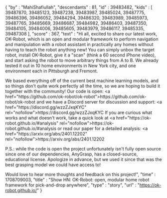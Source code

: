 {
  "by" : "MahiShafiullah",
  "descendants" : 81,
  "id" : 39483482,
  "kids" : [ 39487870, 39485123, 39487238, 39483987, 39485024, 39487775, 39486396, 39486052, 39484294, 39486320, 39483989, 39485973, 39487765, 39485669, 39486687, 39484982, 39486403, 39487350, 39484105, 39484006, 39485605, 39483979, 39486117, 39485335, 39487308 ],
  "score" : 367,
  "text" : "Hi all, excited to share our latest work, OK-Robot, which is an open and modular framework to perform navigation and manipulation with a robot assistant in practically any homes without having to teach the robot anything new! You can simply unbox the target robot, install OK-Robot, give it a &quot;scan&quot; (think a 60 second iPhone video), and start asking the robot to move arbitrary things from A to B. We already tested it out in 10 home environments in New York city, and one environment each in Pittsburgh and Fremont.<p>We based everything off of the current best machine learning models, and so things don&#x27;t quite work perfectly all the time, so we are hoping to build it together with the community! Our code is open: <a href=\"https:&#x2F;&#x2F;github.com&#x2F;ok-robot&#x2F;ok-robot\">https:&#x2F;&#x2F;github.com&#x2F;ok-robot&#x2F;ok-robot</a> and we have a Discord server for discussion and support: <a href=\"https:&#x2F;&#x2F;discord.gg&#x2F;wzzZJxqKYC\" rel=\"nofollow\">https:&#x2F;&#x2F;discord.gg&#x2F;wzzZJxqKYC</a> If you are curious what works and what doesn&#x27;t work, take a quick look at <a href=\"https:&#x2F;&#x2F;ok-robot.github.io&#x2F;#analysis\" rel=\"nofollow\">https:&#x2F;&#x2F;ok-robot.github.io&#x2F;#analysis</a> or read our paper for a detailed analysis: <a href=\"https:&#x2F;&#x2F;arxiv.org&#x2F;abs&#x2F;2401.12202\" rel=\"nofollow\">https:&#x2F;&#x2F;arxiv.org&#x2F;abs&#x2F;2401.12202</a><p>P.S.: while the code is open the project unfortunately isn&#x27;t fully open source since one of our dependencies, AnyGrasp, has a closed-source, educational license. Apologize in advance, but we used it since that was the best grasping model we could have access to!<p>Would love to hear more thoughts and feedback on this project!",
  "time" : 1708709003,
  "title" : "Show HN: OK-Robot: open, modular home robot framework for pick-and-drop anywhere",
  "type" : "story",
  "url" : "https://ok-robot.github.io/"
}
